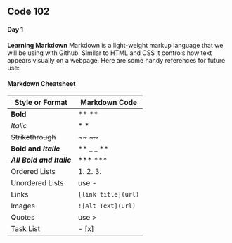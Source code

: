 ## Code 102
#### Day 1

**Learning Markdown**
Markdown is a light-weight markup language that we will be using with Github. Similar to HTML and CSS it controls how text appears visually on a webpage. Here are some handy references for future use:

#### Markdown Cheatsheet
Style or Format | Markdown Code
------------ | -------------
**Bold** | ** **
*Italic* | * *
~~Strikethrough~~ | ~~ ~~
**Bold and _Italic_** | ** _ _ **
***All Bold and Italic*** | *** ***
Ordered Lists | 1. 2. 3.
Unordered Lists | use -
Links | `[link title](url)`
Images | `![Alt Text](url)`
Quotes | use >
Task List | - [x]


